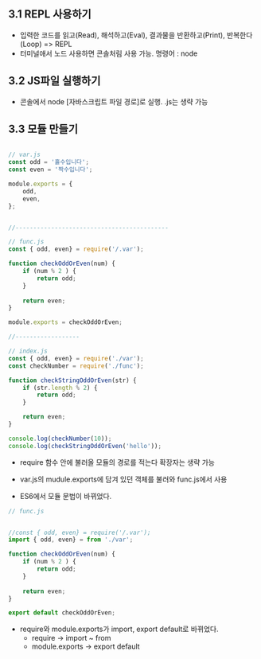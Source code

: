
## 3.1 REPL 사용하기

* 입력한 코드를 읽고(Read), 해석하고(Eval), 결과물을 반환하고(Print), 반복한다(Loop) => REPL
* 터미널애서 노드 사용하면 콘솔처림 사용 가능. 명령어 : node

## 3.2 JS파일 실행하기

* 콘솔에서 node [자바스크립트 파일 경로]로 실행. .js는 생략 가능 

## 3.3 모듈 만들기

```javascript

// var.js
const odd = '홀수입니다';
const even = '짝수입니다';

module.exports = {
    odd,
    even,
};


//-------------------------------------------

// func.js
const { odd, even} = require('/.var');

function checkOddOrEven(num) {
    if (num % 2 ) {
        return odd;
    }
    
    return even;
}

module.exports = checkOddOrEven;

//------------------

// index.js
const { odd, even} = require('./var');
const checkNumber = require('./func');

function checkStringOddOrEven(str) {
    if (str.length % 2) {
        return odd;
    }

    return even;
}

console.log(checkNumber(10));
console.log(checkStringOddOrEven('hello'));

```

* require 함수 안에 불러올 모듈의 경로를 적는다 확장자는 생략 가능

* var.js의 mudule.exports에 담겨 있던 객체를 불러와 func.js에서 사용 

* ES6에서 모듈 문법이 바뀌었다. 

```javascript
// func.js


//const { odd, even} = require('/.var');
import { odd, even} = from './var';

function checkOddOrEven(num) {
    if (num % 2 ) {
        return odd;
    }
    
    return even;
}

export default checkOddOrEven;
```

* require와 module.exports가 import, export default로 바뀌었다.
    * require -> import ~ from
    * module.exports -> export default 

